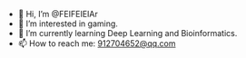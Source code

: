 - 👋 Hi, I’m @FEIFEIEIAr
- 👀 I’m interested in gaming.
- 🌱 I’m currently learning Deep Learning and Bioinformatics.
- 📫 How to reach me: 912704652@qq.com

<!---
FEIFEIEIAr/FEIFEIEIAr is a ✨ special ✨ repository because its `README.md` (this file) appears on your GitHub profile.
You can click the Preview link to take a look at your changes.
--->
